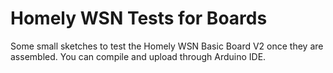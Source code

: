 # Homely WSN Tests for Boards

Some small sketches to test the Homely WSN Basic Board V2 once they are assembled. You can compile and upload through Arduino IDE.